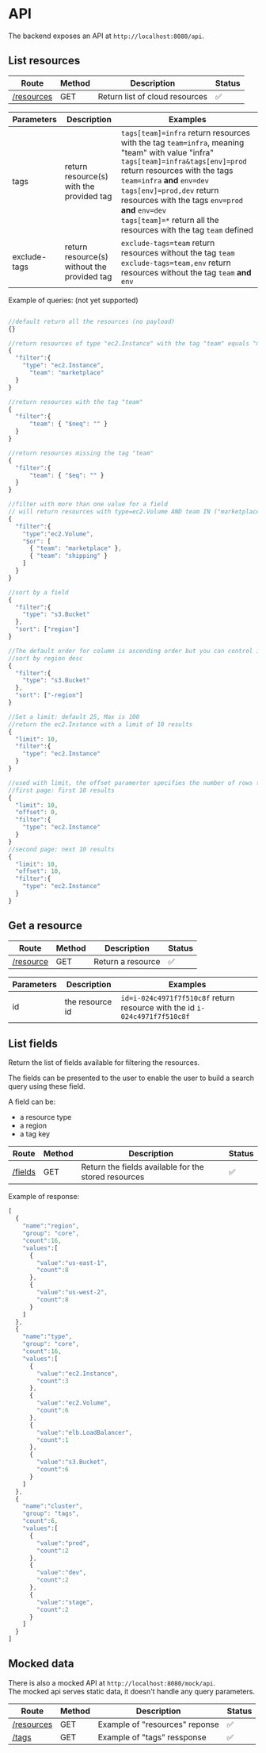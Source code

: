 

# API

The backend exposes an API at `http://localhost:8080/api`.

## List resources

| Route | Method |  Description |  Status |
| ------------- | ------------- | ------------- | ------------- |
| [/resources](http://localhost:8080/api/resources)  | GET  | Return list of cloud resources |  :white_check_mark: |

| Parameters | Description |  Examples |
| ------------- | ------------- | ------------- |
| tags  | return resource(s) with the provided tag  | `tags[team]=infra` return resources with the tag `team=infra`, meaning "team" with value "infra" <br />`tags[team]=infra&tags[env]=prod` return resources with the tags `team=infra` **and** `env=dev` <br />`tags[env]=prod,dev` return resources with the tags `env=prod` **and** `env=dev` <br />`tags[team]=*` return all the resources with the tag `team` defined|
| exclude-tags  | return resource(s) without the provided tag  | `exclude-tags=team` return resources without the tag `team`<br />`exclude-tags=team,env` return resources without the tag `team` **and** `env`

Example of queries: (not yet supported)
```js

//default return all the resources (no payload)
{}

//return resources of type "ec2.Instance" with the tag "team" equals "marketplace"
{
  "filter":{
    "type": "ec2.Instance",
	  "team": "marketplace"
  }
}

//return resources with the tag "team"
{
  "filter":{
	  "team": { "$neq": "" }
  }
}

//return resources missing the tag "team"
{
  "filter":{
	  "team": { "$eq": "" }
  }
}

//filter with more than one value for a field
// will return resources with type=ec2.Volume AND team IN ("marketplace", "shipping")
{
  "filter":{
    "type":"ec2.Volume",
    "$or": [
      { "team": "marketplace" },
      { "team": "shipping" }
    ]
  }
}

//sort by a field
{
  "filter":{
    "type": "s3.Bucket"
  },
  "sort": ["region"]
}

//The default order for column is ascending order but you can control it with an optional prefix: + or -. + means ascending order, and - means descending order.
//sort by region desc
{
  "filter":{
    "type": "s3.Bucket"
  },
  "sort": ["-region"]
}

//Set a limit: default 25, Max is 100
//return the ec2.Instance with a limit of 10 results
{
  "limit": 10,
  "filter":{
    "type": "ec2.Instance"
  }
}

//used with limit, the offset paramerter specifies the number of rows to skip before any rows are retrieved
//first page: first 10 results
{
  "limit": 10,
  "offset": 0,
  "filter":{
    "type": "ec2.Instance"
  }
}
//second page: next 10 results
{
  "limit": 10,
  "offset": 10,
  "filter":{
    "type": "ec2.Instance"
  }
}

```


## Get a resource

| Route | Method |  Description |  Status |
| ------------- | ------------- | ------------- | ------------- |
| [/resource](http://localhost:8080/api/resource)  | GET  | Return a resource |  :white_check_mark: |

| Parameters | Description |  Examples |
| ------------- | ------------- | ------------- |
| id  | the resource id  | `id=i-024c4971f7f510c8f` return resource with the id `i-024c4971f7f510c8f`

## List fields

Return the list of fields available for filtering the resources.

The fields can be presented to the user to enable the user to build a search query using these field.

A field can be:
- a resource type
- a region
- a tag key

| Route | Method |  Description |  Status |
| ------------- | ------------- | ------------- | ------------- |
| [/fields](http://localhost:8080/api/fields)  | GET  | Return the fields available for the stored resources |  :white_check_mark: |

Example of response:
```js
[
  {
    "name":"region",
    "group": "core",
    "count":16,
    "values":[
      {
        "value":"us-east-1",
        "count":8
      },
      {
        "value":"us-west-2",
        "count":8
      }
    ]
  },
  {
    "name":"type",
    "group": "core",
    "count":16,
    "values":[
      {
        "value":"ec2.Instance",
        "count":3
      },
      {
        "value":"ec2.Volume",
        "count":6
      },
      {
        "value":"elb.LoadBalancer",
        "count":1
      },
      {
        "value":"s3.Bucket",
        "count":6
      }
    ]
  },
  {
    "name":"cluster",
    "group": "tags",
    "count":6,
    "values":[
      {
        "value":"prod",
        "count":2
      },
      {
        "value":"dev",
        "count":2
      },
      {
        "value":"stage",
        "count":2
      }
    ]
  }
]
```


## Mocked data

There is also a mocked API at `http://localhost:8080/mock/api`.  
The mocked api serves static data, it doesn't handle any query parameters.

| Route | Method |  Description |  Status |
| ------------- | ------------- | ------------- | ------------- |
| [/resources](http://localhost:8080/mock/api/resources)  | GET  |  Example of "resources" reponse | :white_check_mark: |
| [/tags](http://localhost:8080/mock/api/tags)  | GET  |  Example of "tags" ressponse |  :white_check_mark: |

